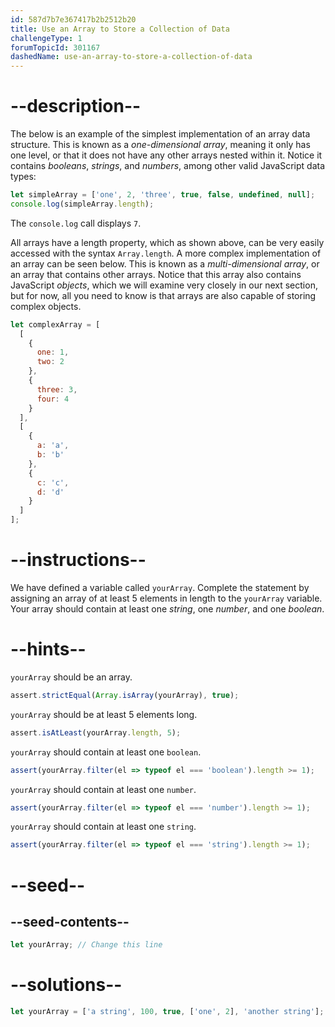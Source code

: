 ```yaml
---
id: 587d7b7e367417b2b2512b20
title: Use an Array to Store a Collection of Data
challengeType: 1
forumTopicId: 301167
dashedName: use-an-array-to-store-a-collection-of-data
---
```


# --description--

The below is an example of the simplest implementation of an array data structure. This is known as a <dfn>one-dimensional array</dfn>, meaning it only has one level, or that it does not have any other arrays nested within it. Notice it contains <dfn>booleans</dfn>, <dfn>strings</dfn>, and <dfn>numbers</dfn>, among other valid JavaScript data types:

```js
let simpleArray = ['one', 2, 'three', true, false, undefined, null];
console.log(simpleArray.length);
```

The `console.log` call displays `7`.

All arrays have a length property, which as shown above, can be very easily accessed with the syntax `Array.length`. A more complex implementation of an array can be seen below. This is known as a <dfn>multi-dimensional array</dfn>, or an array that contains other arrays. Notice that this array also contains JavaScript <dfn>objects</dfn>, which we will examine very closely in our next section, but for now, all you need to know is that arrays are also capable of storing complex objects.

```js
let complexArray = [
  [
    {
      one: 1,
      two: 2
    },
    {
      three: 3,
      four: 4
    }
  ],
  [
    {
      a: 'a',
      b: 'b'
    },
    {
      c: 'c',
      d: 'd'
    }
  ]
];
```

# --instructions--

We have defined a variable called `yourArray`. Complete the statement by assigning an array of at least 5 elements in length to the `yourArray` variable. Your array should contain at least one <dfn>string</dfn>, one <dfn>number</dfn>, and one <dfn>boolean</dfn>.

# --hints--

`yourArray` should be an array.

```js
assert.strictEqual(Array.isArray(yourArray), true);
```

`yourArray` should be at least 5 elements long.

```js
assert.isAtLeast(yourArray.length, 5);
```

`yourArray` should contain at least one `boolean`.

```js
assert(yourArray.filter(el => typeof el === 'boolean').length >= 1);
```

`yourArray` should contain at least one `number`.

```js
assert(yourArray.filter(el => typeof el === 'number').length >= 1);
```

`yourArray` should contain at least one `string`.

```js
assert(yourArray.filter(el => typeof el === 'string').length >= 1);
```

# --seed--

## --seed-contents--

```js
let yourArray; // Change this line
```

# --solutions--

```js
let yourArray = ['a string', 100, true, ['one', 2], 'another string'];
```
